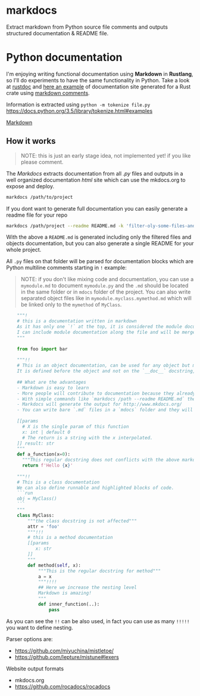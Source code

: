 # markdocs
Extract markdown from Python source file comments and outputs structured documentation &amp; README file.

# Python documentation

I'm enjoying writing functional documentation using __Markdown__ in __Rustlang__, so I'll do experiments to have the same functionality in Python.  Take a look at [rustdoc](https://doc.rust-lang.org/book/first-edition/documentation.html) and [here an example](https://doc.rust-lang.org/rand/rand/index.html) of documentation site generated for a Rust crate using [markdown comments](https://doc.rust-lang.org/rand/src/rand/lib.rs.html#11-1288).

Information is extracted using `python -m tokenize file.py` https://docs.python.org/3.5/library/tokenize.html#examples

[Markdown](http://commonmark.org/help/)

## How it works

> NOTE: this is just an early stage idea, not implemented yet! if you like please comment.

The _Markdocs_ extracts documentation from all _.py_ files and outputs in a well organized documentation _html_ site which can use the mkdocs.org to expose and deploy.

```bash
markdocs /path/to/project
```

If you dont want to generate full documentation you can easily generate a readme file for your repo

```bash
markdocs /path/project --readme README.md -k 'filter-oly-some-files-and-objects'
```

With the above a `README.md` is generated including only the filtered files and objects documentation, but you can also generate a single README for your whole project.


All `.py` files on that folder will be parsed for documentation blocks which are Python multiline comments starting in `!` example:

> NOTE: if you don't like mixing code and documentation, you can use a `mymodule.md` to document `mymodule.py` and the `.md` should be located in the same folder or in `mdocs` folder of the project. You can also write separated object files like in `mymodule.myclass.mymethod.md` which will be linked only to the `mymethod` of `MyClass`.

```python
    """!
    # this is a documentation written in markdown
    As it has only one `!` at the top, it is considered the module documentation
    I can include module documentation along the file and will be merged in to the top level documentation
    """
    
    from foo import bar
    
    """!!
    # This is an object documentation, can be used for any object but most for functions and classes
    It is defined before the object and not on the `__doc__` docstring, as markdocs does not conflicts with it.
    
    ## What are the advantages
    - Markdown is easy to learn
    - More people will contribute to documentation because they already know the format
    - With simple commands like `markdocs /path --readme README.md` the readme for your repo is generated from markdocs
    - Markdocs will generate the output for http://www.mkdocs.org/
    - You can write bare `.md` files in a `mdocs` folder and they will be added to you documentation as well
    
    [[params
      # X is the single param of this function
      x: int | default 0
      # The return is a string with the x interpolated.
    ]] result: str
    """
    def a_function(x=0):
      """This regular docstring does not conflicts with the above markdoc"""
      return f'Hello {x}'
      
    """!!
    # This is a class documentation
    We can also define runnable and highlighted blocks of code.
    ```run
    obj = MyClass()
    ```
    """
    class MyClass:
        """the class docstring is not affected"""
        attr = 'foo'
        """!!!
        # this is a method documentation
        [[params
           x: str
        ]]
        """
        def method(self, x):
            """This is the regular docstring for method"""
            a = x
            """!!!!
            ## Here we increase the nesting level
            Markdown is amazing!
            """
            def inner_function(..):
                pass
```     
 
As you can see the `!!` can be also used, in fact you can use as many `!!!!!` you want to define nesting.

Parser options are:

- https://github.com/miyuchina/mistletoe/
- https://github.com/lepture/mistune#lexers

Website output formats

- mkdocs.org
- https://github.com/rocadocs/rocadocs
